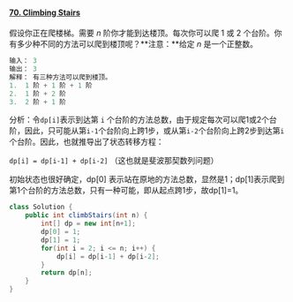 #### [70. Climbing Stairs](https://leetcode-cn.com/problems/climbing-stairs/)

假设你正在爬楼梯。需要 *n* 阶你才能到达楼顶。每次你可以爬 1 或 2 个台阶。你有多少种不同的方法可以爬到楼顶呢？**注意：**给定 *n* 是一个正整数。

```java
输入： 3
输出： 3
解释： 有三种方法可以爬到楼顶。
1.  1 阶 + 1 阶 + 1 阶
2.  1 阶 + 2 阶
3.  2 阶 + 1 阶
```

分析：令`dp[i]`表示到达第 `i` 个台阶的方法总数，由于规定每次可以爬1或2个台阶，因此，只可能从第`i-1`个台阶向上跨1步，或从第`i-2`个台阶向上跨2步到达第`i`个台阶。因此，也就推导出了状态转移方程：

`dp[i] = dp[i-1] + dp[i-2]` （这也就是斐波那契数列问题）

初始状态也很好确定，dp[0] 表示站在原地的方法总数，显然是1；dp[1]表示爬到第1个台阶的方法总数，只有一种可能，即从起点跨1步，故dp[1]=1。

```java
class Solution {
    public int climbStairs(int n) {
        int[] dp = new int[n+1];
        dp[0] = 1;
        dp[1] = 1;
        for(int i = 2; i <= n; i++) {
            dp[i] = dp[i-1] + dp[i-2];
        }
        return dp[n];
    }
}
```

